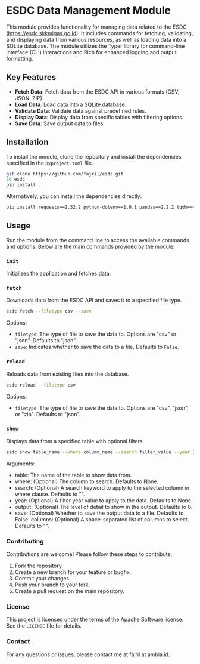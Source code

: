 # ESDC Data Management Module

This module provides functionality for managing data related to the ESDC (https://esdc.skkmigas.go.id). It includes commands for fetching, validating, and displaying data from various resources, as well as loading data into a SQLite database. The module utilizes the Typer library for command-line interface (CLI) interactions and Rich for enhanced logging and output formatting.

## Key Features

- **Fetch Data**: Fetch data from the ESDC API in various formats (CSV, JSON, ZIP).
- **Load Data**: Load data into a SQLite database.
- **Validate Data**: Validate data against predefined rules.
- **Display Data**: Display data from specific tables with filtering options.
- **Save Data**: Save output data to files.

## Installation

To install the module, clone the repository and install the dependencies specified in the `pyproject.toml` file.

```sh
git clone https://github.com/fajril/esdc.git
cd esdc
pip install .
```

Alternatively, you can install the dependencies directly:

```sh
pip install requests==2.32.2 python-dotenv==1.0.1 pandas==2.2.2 tqdm==4.66.4 typer==0.12.3 platformdirs==4.2.2 tabulate==0.9.0 ollama==0.3.0 mypy==1.11.0 openpyxl==3.1.5
```
## Usage

Run the module from the command line to access the available commands and options. Below are the main commands provided by the module:

### `init`
Initializes the application and fetches data.

### `fetch`

Downloads data from the ESDC API and saves it to a specified file type.

```sh
esdc fetch --filetype csv --save
```

Options:

- `filetype`: The type of file to save the data to. Options are "csv" or "json". Defaults to "json".
- `save`: Indicates whether to save the data to a file. Defaults to `False`.

### `reload`

Reloads data from existing files into the database.

```sh
esdc reload --filetype csv
```

Options:

- `filetype`: The type of file to save the data to. Options are "csv", "json", or "zip". Defaults to "json".

### `show`

Displays data from a specified table with optional filters.

```sh
esdc show table_name --where column_name --search filter_value --year 2023 --output 0 --save --columns column1 column2
```
Arguments:

- table: The name of the table to show data from.
- where: (Optional) The column to search. Defaults to None.
- search: (Optional) A search keyword to apply to the selected column in where clause. Defaults to "".
- year: (Optional) A filter year value to apply to the data. Defaults to None.
- output: (Optional) The level of detail to show in the output. Defaults to 0.
- save: (Optional) Whether to save the output data to a file. Defaults to False.
columns: (Optional) A space-separated list of columns to select. Defaults to "".

### Contributing

Contributions are welcome! Please follow these steps to contribute:

1. Fork the repository.
2. Create a new branch for your feature or bugfix.
3. Commit your changes.
4. Push your branch to your fork.
5. Create a pull request on the main repository.

### License
This project is licensed under the terms of the Apache Software license. See the `LICENSE` file for details.

### Contact

For any questions or issues, please contact me at fajril at ambia.id.